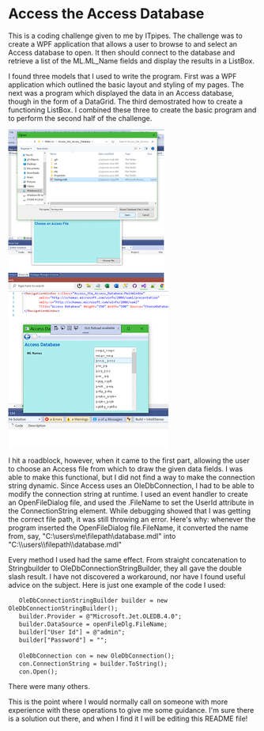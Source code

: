 # Access the Access Database
This is a coding challenge given to me by ITpipes. The challenge was to create a WPF application that allows a user to browse to and select an Access database to open. It then should connect to the database and retrieve a list of the ML.ML_Name fields and display the results in a ListBox.

I found three models that I used to write the program. First was a WPF application which outlined the basic layout and styling of my pages. The next was a program which displayed the data in an Access database, though in the form of a DataGrid. The third demostrated how to create a functioning ListBox. I combined these three to create the basic program and to perform the second half of the challenge.

![Access_Screenshot1](Access_Screenshot1.png)               ![Access_Screenshot2](Access_Screenshot2.png)    

I hit a roadblock, however, when it came to the first part, allowing the user to choose an Access file from which to draw the given data fields. I was able to make this functional, but I did not find a way to make the connection string dynamic. Since Access uses an OleDbConnection, I had to be able to modify the connection string at runtime. I used an event handler to create an OpenFileDialog file, and used the .FileName to set the UserId attribute in the ConnectionString element. While debugging showed that I was getting the correct file path, it was still throwing an error. Here's why: whenever the program inserted the OpenFileDialog file.FileName, it converted the name from, say, "C:\users\me\filepath\database.mdl" into "C:\\\users\\\filepath\\\database.mdl"

Every method I used had the same effect. From straight concatenation to Stringbuilder to OleDbConnectionStringBuilder, they all gave the double slash result. I have not discovered a workaround, nor have I found useful advice on the subject. Here is just one example of the code I used:

```
   OleDbConnectionStringBuilder builder = new OleDbConnectionStringBuilder();
   builder.Provider = @"Microsoft.Jet.OLEDB.4.0";
   builder.DataSource = openFileDlg.FileName;
   builder["User Id"] = @"admin";
   builder["Password"] = "";
                
   OleDbConnection con = new OleDbConnection();
   con.ConnectionString = builder.ToString();
   con.Open();
```
There were many others.

This is the point where I would normally call on someone with more experience with these operations to give me some guidance. I'm sure there is a solution out there, and when I find it I will be editing this README file!


